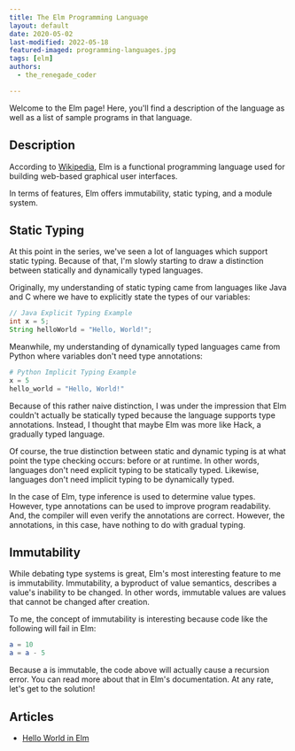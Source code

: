 ```yaml
---
title: The Elm Programming Language
layout: default
date: 2020-05-02
last-modified: 2022-05-18
featured-imaged: programming-languages.jpg
tags: [elm]
authors:
  - the_renegade_coder

---
```


Welcome to the Elm page! Here, you'll find a description of the language as well as a list of sample programs in that language.

## Description

According to [Wikipedia][1], Elm is a functional programming language 
used for building web-based graphical user interfaces.

In terms of features, Elm offers immutability, static typing, and 
a module system.

## Static Typing

At this point in the series, we've seen a lot of languages which 
support static typing. Because of that, I'm slowly starting to draw 
a distinction between statically and dynamically typed languages.

Originally, my understanding of static typing came from languages 
like Java and C where we have to explicitly state the types of our 
variables:

```java
// Java Explicit Typing Example
int x = 5;
String helloWorld = "Hello, World!";
```

Meanwhile, my understanding of dynamically typed languages came 
from Python where variables don't need type annotations:

```python
# Python Implicit Typing Example
x = 5
hello_world = "Hello, World!"
```

Because of this rather naive distinction, I was under the impression 
that Elm couldn't actually be statically typed because the language 
supports type annotations. Instead, I thought that maybe Elm was more 
like Hack, a gradually typed language.

Of course, the true distinction between static and dynamic typing is 
at what point the type checking occurs: before or at runtime. In other 
words, languages don't need explicit typing to be statically typed. 
Likewise, languages don't need implicit typing to be dynamically typed.

In the case of Elm, type inference is used to determine value types. 
However, type annotations can be used to improve program readability.
And, the compiler will even verify the annotations are correct. However, 
the annotations, in this case, have nothing to do with gradual typing.

## Immutability

While debating type systems is great, Elm's most interesting feature 
to me is immutability. Immutability, a byproduct of value semantics, describes
a value's inability to be changed. In other words, immutable values are 
values that cannot be changed after creation.

To me, the concept of immutability is interesting because code like the 
following will fail in Elm:

```elm
a = 10
a = a - 5
```

Because a is immutable, the code above will actually cause a recursion 
error. You can read more about that in Elm's documentation. At any rate, 
let's get to the solution!

[1]: https://en.wikipedia.org/wiki/Elm_(programming_language)


## Articles

- [Hello World in Elm](https://sampleprograms.io/projects/hello-world/elm)